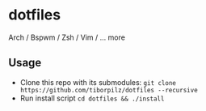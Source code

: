 # dotfiles
Arch / Bspwm / Zsh / Vim / ... more

## Usage

- Clone this repo with its submodules: `git clone https://github.com/tiborpilz/dotfiles --recursive`
- Run install script `cd dotfiles && ./install`
